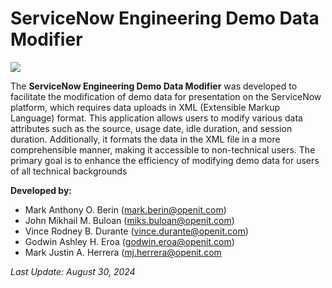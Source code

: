 
# ServiceNow Engineering Demo Data Modifier 
<img src="https://github.com/teamServiceNow7/SVN_Demo_Data_Modifier/blob/main/DDMLogo.png">
<p align="left"> The <b>ServiceNow Engineering Demo Data Modifier</b> was developed to facilitate the 
modification of demo data for presentation on the ServiceNow platform, which requires 
data uploads in XML (Extensible Markup Language) format. This application allows users to 
modify various data attributes such as the source, usage date, idle duration, and session 
duration. Additionally, it formats the data in the XML file in a more comprehensible manner, 
making it accessible to non-technical users. The primary goal is to enhance the efficiency 
of modifying demo data for users of all technical backgrounds </p>

 <b> Developed by: </b>
* Mark Anthony O. Berin (mark.berin@openit.com)
* John Mikhail M. Buloan (miks.buloan@openit.com)
* Vince Rodney B. Durante (vince.durante@openit.com)
* Godwin Ashley H. Eroa (godwin.eroa@openit.com)
* Mark Justin A. Herrera (mj.herrera@openit.com

<i> Last Update: August 30, 2024 </i>

